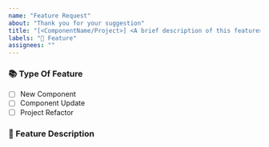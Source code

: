 ```yaml
---
name: "Feature Request"
about: "Thank you for your suggestion"
title: "[<ComponentName/Project>] <A brief description of this feature>"
labels: "🎉 Feature"
assignees: ""
---
```


### 📚 Type Of Feature

- [ ] New Component
- [ ] Component Update
- [ ] Project Refactor

### 💬 Feature Description

<!-- Detailed description of the feature -->
